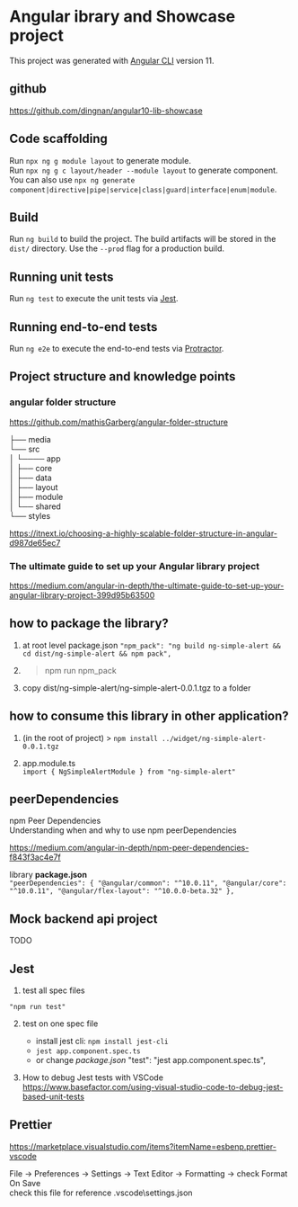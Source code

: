 # Angular ibrary and Showcase project

This project was generated with [Angular CLI](https://github.com/angular/angular-cli) version 11.

## github

https://github.com/dingnan/angular10-lib-showcase

## Code scaffolding

Run `npx ng g module layout` to generate module.  
Run `npx ng g c layout/header --module layout` to generate component.  
You can also use `npx ng generate component|directive|pipe|service|class|guard|interface|enum|module`.

## Build

Run `ng build` to build the project. The build artifacts will be stored in the `dist/` directory. Use the `--prod` flag for a production build.

## Running unit tests

Run `ng test` to execute the unit tests via [Jest](https://jestjs.io/).

## Running end-to-end tests

Run `ng e2e` to execute the end-to-end tests via [Protractor](http://www.protractortest.org/).

## Project structure and knowledge points

### angular folder structure

https://github.com/mathisGarberg/angular-folder-structure

├── media  
└── src  
│ └──── app  
│ ├── core  
│ ├── data  
│ ├── layout  
│ ├── module  
│ └── shared  
└── styles

https://itnext.io/choosing-a-highly-scalable-folder-structure-in-angular-d987de65ec7

### The ultimate guide to set up your Angular library project

https://medium.com/angular-in-depth/the-ultimate-guide-to-set-up-your-angular-library-project-399d95b63500

## how to package the library?

1. at root level package.json
   `"npm_pack": "ng build ng-simple-alert && cd dist/ng-simple-alert && npm pack",`

2. > npm run npm_pack

3. copy dist/ng-simple-alert/ng-simple-alert-0.0.1.tgz to a folder

## how to consume this library in other application?

1. (in the root of project) > `npm install ../widget/ng-simple-alert-0.0.1.tgz`

2. app.module.ts  
   `import { NgSimpleAlertModule } from "ng-simple-alert"`

## peerDependencies

npm Peer Dependencies  
Understanding when and why to use npm peerDependencies

https://medium.com/angular-in-depth/npm-peer-dependencies-f843f3ac4e7f

library **package.json**  
`"peerDependencies": { "@angular/common": "^10.0.11", "@angular/core": "^10.0.11", "@angular/flex-layout": "^10.0.0-beta.32" }, `

## Mock backend api project

TODO

## Jest

1. test all spec files

`"npm run test"`

2. test on one spec file

   - install jest cli: `npm install jest-cli`
   - `jest app.component.spec.ts`
   - or change _package.json_ "test": "jest app.component.spec.ts",

3. How to debug Jest tests with VSCode  
   https://www.basefactor.com/using-visual-studio-code-to-debug-jest-based-unit-tests

## Prettier

https://marketplace.visualstudio.com/items?itemName=esbenp.prettier-vscode

File -> Preferences -> Settings -> Text Editor -> Formatting -> check Format On Save  
check this file for reference .vscode\settings.json
